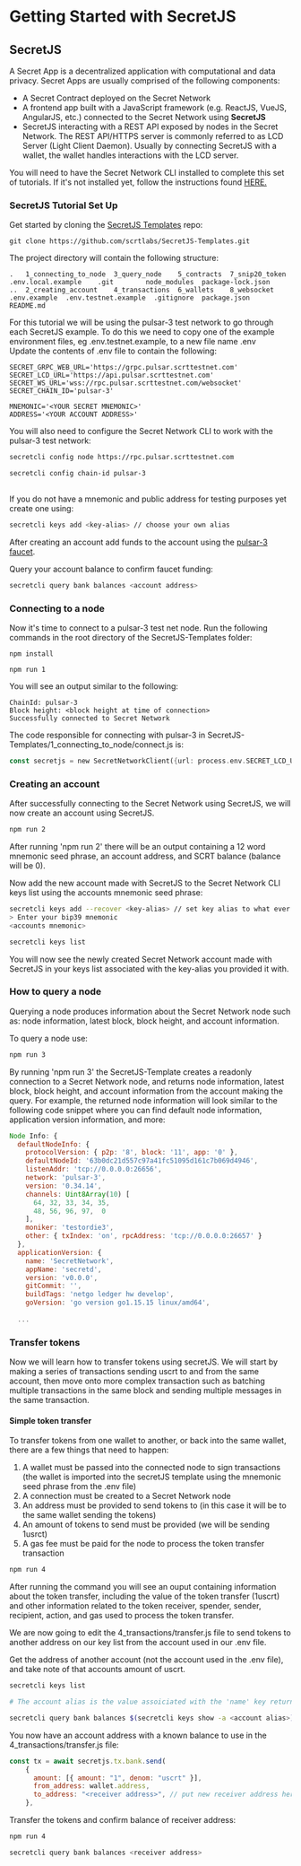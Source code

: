 # Getting Started with SecretJS

## SecretJS

A Secret App is a decentralized application with computational and data privacy. Secret Apps are usually comprised of the following components:

* A Secret Contract deployed on the Secret Network
* A frontend app built with a JavaScript framework (e.g. ReactJS, VueJS, AngularJS, etc.) connected to the Secret Network using **SecretJS**
* SecretJS interacting with a REST API exposed by nodes in the Secret Network. The REST API/HTTPS server is commonly referred to as LCD Server (Light Client Daemon). Usually by connecting SecretJS with a wallet, the wallet handles interactions with the LCD server.

You will need to have the Secret Network CLI installed to complete this set of tutorials. If it's not installed yet, follow the instructions found [HERE.](https://build.scrt.network/light-client-mainnet.html)

### SecretJS Tutorial Set Up

Get started by cloning the [SecretJS Templates](https://github.com/scrtlabs/SecretJS-Templates) repo:

```
git clone https://github.com/scrtlabs/SecretJS-Templates.git
```

The project directory will contain the following structure:

```
.   1_connecting_to_node  3_query_node    5_contracts  7_snip20_token   .env.local.example    .git        node_modules  package-lock.json
..  2_creating_account    4_transactions  6_wallets    8_websocket     .env.example  .env.testnet.example  .gitignore  package.json  README.md
```

For this tutorial we will be using the pulsar-3 test network to go through each SecretJS example. To do this we need to copy one of the example environment files, eg .env.testnet.example, to a new file name .env\
Update the contents of .env file to contain the following:

```
SECRET_GRPC_WEB_URL='https://grpc.pulsar.scrttestnet.com'
SECRET_LCD_URL='https://api.pulsar.scrttestnet.com'
SECRET_WS_URL='wss://rpc.pulsar.scrttestnet.com/websocket'
SECRET_CHAIN_ID='pulsar-3'

MNEMONIC='<YOUR SECRET MNEMONIC>'
ADDRESS='<YOUR ACCOUNT ADDRESS>'
```

You will also need to configure the Secret Network CLI to work with the pulsar-3 test network:

```bash
secretcli config node https://rpc.pulsar.scrttestnet.com

secretcli config chain-id pulsar-3
 
```

If you do not have a mnemonic and public address for testing purposes yet create one using:

```bash
secretcli keys add <key-alias> // choose your own alias
```

After creating an account add funds to the account using the [pulsar-3 faucet](https://docs.scrt.network/secret-network-documentation/overview-ecosystem-and-technology/secret-network-overview/testnet#faucet).

Query your account balance to confirm faucet funding:

```bash
secretcli query bank balances <account address>
```

### Connecting to a node

Now it's time to connect to a pulsar-3 test net node. Run the following commands in the root directory of the SecretJS-Templates folder:

```
npm install

npm run 1
```

You will see an output similar to the following:

```
ChainId: pulsar-3
Block height: <block height at time of connection> 
Successfully connected to Secret Network
```

The code responsible for connecting with pulsar-3 in SecretJS-Templates/1\_connecting\_to\_node/connect.js is:

```rust
const secretjs = new SecretNetworkClient({url: process.env.SECRET_LCD_URL});
```

### Creating an account

After successfully connecting to the Secret Network using SecretJS, we will now create an account using SecretJS.

```bash
npm run 2
```

After running 'npm run 2' there will be an output containing a 12 word mnemonic seed phrase, an account address, and SCRT balance (balance will be 0).

Now add the new account made with SecretJS to the Secret Network CLI keys list using the accounts mnemonic seed phrase:

```bash
secretcli keys add --recover <key-alias> // set key alias to what ever you want
> Enter your bip39 mnemonic 
<accounts mnemonic> 

secretcli keys list
```

You will now see the newly created Secret Network account made with SecretJS in your keys list associated with the key-alias you provided it with.

### How to query a node

Querying a node produces information about the Secret Network node such as: node information, latest block, block height, and account information.

To query a node use:

```bash
npm run 3
```

By running 'npm run 3' the SecretJS-Template creates a readonly connection to a Secret Network node, and returns node information, latest block, block height, and account information from the account making the query. For example, the returned node information will look similar to the following code snippet where you can find default node information, application version information, and more:

```javascript
Node Info: {
  defaultNodeInfo: {
    protocolVersion: { p2p: '8', block: '11', app: '0' },
    defaultNodeId: '63b0dc21d557c97a41fc51095d161c7b069d4946',
    listenAddr: 'tcp://0.0.0.0:26656',
    network: 'pulsar-3',
    version: '0.34.14',
    channels: Uint8Array(10) [
      64, 32, 33, 34, 35,
      48, 56, 96, 97,  0
    ],
    moniker: 'testordie3',
    other: { txIndex: 'on', rpcAddress: 'tcp://0.0.0.0:26657' }
  },
  applicationVersion: {
    name: 'SecretNetwork',
    appName: 'secretd',
    version: 'v0.0.0',
    gitCommit: '',
    buildTags: 'netgo ledger hw develop',
    goVersion: 'go version go1.15.15 linux/amd64',
  
  ...
```

### Transfer tokens

Now we will learn how to transfer tokens using secretJS. We will start by making a series of transactions sending uscrt to and from the same account, then move onto more complex transaction such as batching multiple transactions in the same block and sending multiple messages in the same transaction.

#### Simple token transfer

To transfer tokens from one wallet to another, or back into the same wallet, there are a few things that need to happen:

1. A wallet must be passed into the connected node to sign transactions (the wallet is imported into the secretJS template using the mnemonic seed phrase from the .env file)
2. A connection must be created to a Secret Network node
3. An address must be provided to send tokens to (in this case it will be to the same wallet sending the tokens)
4. An amount of tokens to send must be provided (we will be sending 1usrct)
5. A gas fee must be paid for the node to process the token transfer transaction

```bash
npm run 4
```

After running the command you will see an ouput containing information about the token transfer, including the value of the token transfer (1uscrt) and other information related to the token receiver, spender, sender, recipient, action, and gas used to process the token transfer.

We are now going to edit the 4\_transactions/transfer.js file to send tokens to another address on our key list from the account used in our .env file.

Get the address of another account (not the account used in the .env file), and take note of that accounts amount of uscrt.

```bash
secretcli keys list

# The account alias is the value assoiciated with the 'name' key returned by the previous command

secretcli query bank balances $(secretcli keys show -a <account alias>) 
```

You now have an account address with a known balance to use in the 4\_transactions/transfer.js file:

```javascript
const tx = await secretjs.tx.bank.send(
    {
      amount: [{ amount: "1", denom: "uscrt" }],
      from_address: wallet.address,
      to_address: "<receiver address>", // put new receiver address here
    },
```

Transfer the tokens and confirm balance of receiver address:

```bash
npm run 4

secretcli query bank balances <receiver address>
```
